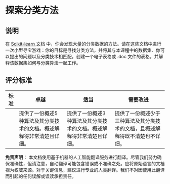 # 探索分类方法

## 说明

在 [Scikit-learn 文档](https://scikit-learn.org/stable/supervised_learning.html) 中，你会发现大量的分类数据的方法。请在这些文档中进行一次小型寻宝游戏：你的目标是寻找分类方法，并将其与本课程中的数据集、你可以提出的问题以及分类技术相匹配。创建一个电子表格或 .doc 文件的表格，并解释该数据集如何与分类算法一起工作。

## 评分标准

| 标准     | 卓越                                                                                                                                | 适当                                                                                                                                | 需要改进                                                                                                                                                        |
| -------- | ----------------------------------------------------------------------------------------------------------------------------------- | ----------------------------------------------------------------------------------------------------------------------------------- | ------------------------------------------------------------------------------------------------------------------------------------------------------------- |
|          | 提供了一份概述5种算法及其分类技术的文档。概述解释得非常清楚且详细。                                                                  | 提供了一份概述3种算法及其分类技术的文档。概述解释得非常清楚且详细。                                                                  | 提供了一份概述少于三种算法及其分类技术的文档，且概述解释得既不清楚也不详细。                                                                                   |

**免责声明**：
本文档使用基于机器的人工智能翻译服务进行翻译。尽管我们努力确保准确性，但请注意，自动翻译可能包含错误或不准确之处。应将原始语言的文档视为权威来源。对于关键信息，建议进行专业的人类翻译。我们不对因使用此翻译而引起的任何误解或误读承担责任。
